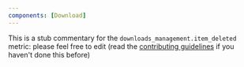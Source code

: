 ```yaml
---
components: [Download]
---
```


This is a stub commentary for the `downloads_management.item_deleted` metric: please feel free to edit (read the
[contributing guidelines](https://github.com/mozilla/glean-annotations/blob/main/CONTRIBUTING.md)
if you haven't done this before)
